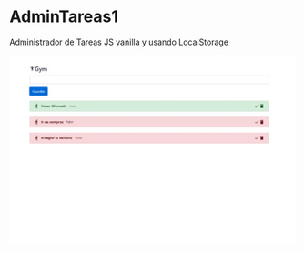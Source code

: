 # AdminTareas1
Administrador de Tareas JS vanilla y usando LocalStorage

![Administrador de Tareas](/assets/img/preview.jpg)
